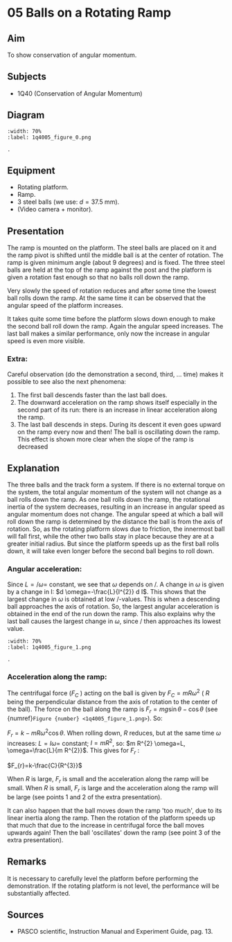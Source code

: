 # 05 Balls on a Rotating Ramp 
    
  
## Aim   
 To show conservation of angular momentum.    
  
## Subjects   
* 1Q40 (Conservation of Angular Momentum)   

## Diagram
   
```{figure} figures/figure_0.png  
:width: 70%  
:label: 1q4005_figure_0.png  

. 
```
     
  
## Equipment   
 *  Rotating platform. 
 *  Ramp. 
 *  3 steel balls (we use: $d=37.5 \mathrm{~mm}$). 
 *  (Video camera + monitor).   
  
  
## Presentation   
The ramp is mounted on the platform. The steel balls are placed on it and the ramp pivot is shifted until the middle ball is at the center of rotation. The ramp is given minimum angle (about 9 degrees) and is fixed. The three steel balls are held at the top of the ramp against the post and the platform is given a rotation fast enough so that no balls roll down the ramp.

Very slowly the speed of rotation reduces and after some time the lowest ball rolls down the ramp. At the same time it can be observed that the angular speed of the platform increases.

It takes quite some time before the platform slows down enough to make the second ball roll down the ramp. Again the angular speed increases. The last ball makes a similar performance, only now the increase in angular speed is even more visible.

### Extra:

Careful observation (do the demonstration a second, third, ... time) makes it possible to see also the next phenomena:

1. The first ball descends faster than the last ball does.
2. The downward acceleration on the ramp shows itself especially in the second part of its run: there is an increase in linear acceleration along the ramp.
3. The last ball descends in steps. During its descent it even goes upward on the ramp every now and then! The ball is oscillating down the ramp. This effect is shown more clear when the slope of the ramp is decreased

## Explanation   
The three balls and the track form a system. If there is no external torque on the system, the total angular momentum of the system will not change as a ball rolls down the ramp. As one ball rolls down the ramp, the rotational inertia of the system decreases, resulting in an increase in angular speed as angular momentum does not change. The angular speed at which a ball will roll down the ramp is determined by the distance the ball is from the axis of rotation. So, as the rotating platform slows due to friction, the innermost ball will fall first, while the other two balls stay in place because they are at a greater initial radius. But since the platform speeds up as the first ball rolls down, it will take even longer before the second ball begins to roll down.   

### Angular acceleration:

Since $L=/ \omega=$ constant, we see that $\omega$ depends on $/$. A change in $\omega$ is given by a change in I: $d \omega=-\frac{L}{I^{2}} d I$. This shows that the largest change in $\omega$ is obtained at low $/$-values. This is when a descending ball approaches the axis of rotation. So, the largest angular acceleration is obtained in the end of the run down the ramp. This also explains why the last ball causes the largest change in $\omega$, since / then approaches its lowest value.

```{figure} figures/figure_1.png  
:width: 70%  
:label: 1q4005_figure_1.png  

. 
```

### Acceleration along the ramp:

The centrifugal force $\left(F_{C}\right.$ ) acting on the ball is given by $F_{C}=m R \omega^{2}$ ( $R$ being the perpendicular distance from the axis of rotation to the center of the ball). The force on the ball along the ramp is $F_{r}=m g \sin \theta-\cos \theta$ (see {numref}`Figure {number} <1q4005_figure_1.png>`). So:

$F_{r}=k-m R \omega^{2} \cos \theta$. When rolling down, $R$ reduces, but at the same time $\omega$ increases: $L=I \omega=$ constant; $I=m R^{2}$, so: $m R^{2} \omega=L, \omega=\frac{L}{m R^{2}}$. This gives for $F_{r}$ :

$F_{r}=k-\frac{C}{R^{3}}$

When $R$ is large, $F_{r}$ is small and the acceleration along the ramp will be small. When $R$ is small, $F_{r}$ is large and the acceleration along the ramp will be large (see points 1 and 2 of the extra presentation).

It can also happen that the ball moves down the ramp 'too much', due to its linear inertia along the ramp. Then the rotation of the platform speeds up that much that due to the increase in centrifugal force the ball moves upwards again! Then the ball 'oscillates' down the ramp (see point 3 of the extra presentation). 
  
## Remarks   
It is necessary to carefully level the platform before performing the demonstration. If the rotating platform is not level, the performance will be substantially affected.    
  
## Sources
 *  PASCO scientific, Instruction Manual and Experiment Guide, pag. 13.
  